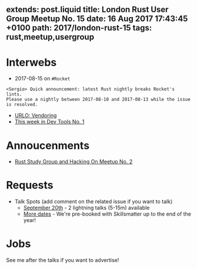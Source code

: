 extends: post.liquid
title: London Rust User Group Meetup No. 15
date: 16 Aug 2017 17:43:45 +0100
path: 2017/london-rust-15
tags: rust,meetup,usergroup
---
# Interwebs

- 2017-08-15 on `#Rocket`
```x
<Sergio> Quick announcement: latest Rust nightly breaks Rocket's lints. 
Please use a nightly between 2017-08-10 and 2017-08-13 while the issue 
is resolved.
```
- [URLO: Vendoring](https://users.rust-lang.org/t/london-meetup-no-14-report/12006)
- [This week in Dev Tools No. 1](https://www.ncameron.org/blog/these-weeks-in-dev-tools-issue-1/)

# Annoucenments
- [Rust Study Group and Hacking On Meetup No. 2](https://www.meetup.com/Rust-London-User-Group/events/242378000/)

# Requests

- Talk Spots (add comment on the related issue if you want to talk)
  - [September 20th](https://github.com/rust-community/talks/issues/46) - 2 lightning talks (5-15m) available
  - [More dates](https://github.com/rust-community/talks/labels/LDN) - We're pre-booked with Skillsmatter up to the end of the year!

# Jobs

See me after the talks if you want to advertise!